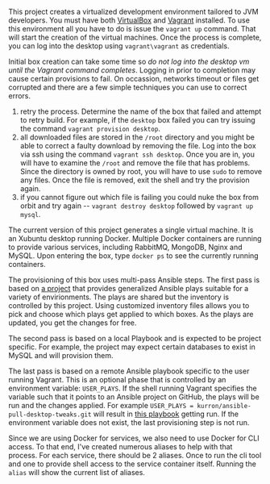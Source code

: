 This project creates a virtualized development environment tailored to JVM developers.  You must have both [VirtualBox](https://www.virtualbox.org/) and [Vagrant](https://www.vagrantup.com/) installed.  To use this environment all you have
 to do is issue the `vagrant up` command.  That will start the creation of the virtual machines.  Once the process is complete, you can log into the desktop
using `vagrant\vagrant` as credentials. 


Initial box creation can take some time so _do not log into the desktop vm until the Vagrant command completes_.  Logging in prior to completion may cause
certain provisions to fail.  On occassion, networks timeout or files get corrupted and there are a few simple techniques you can use to correct errors.

1. retry the process.  Determine the name of the box that failed and attempt to retry build.  For example, if the `desktop` box failed you can
   try issuing the command `vagrant provision desktop`.
2. all downloaded files are stored in the `/root` directory and you might be able to correct a faulty download by removing the file.  Log
   into the box via ssh using the command `vagrant ssh desktop`.  Once you are in, you will have to examine the `/root` and remove the file
   that has problems.  Since the directory is owned by root, you will have to use `sudo` to remove any files.  Once the file is removed,
   exit the shell and try the provision again.
3. if you cannot figure out which file is failing you could nuke the box from orbit and try again -- `vagrant destroy desktop` followed by
   `vagrant up mysql`.

The current version of this project generates a single virtual machine.  It is an Xubuntu desktop running Docker.  Multiple Docker containers are running to provide various services, including RabbitMQ, MongoDB, Nginx and MySQL.  Upon entering the box, type `docker ps` to see the currently running containers.

The provisioning of this box uses multi-pass Ansible steps.  The first pass is based on [a project](https://github.com/kurron/ansible-pull) that provides generalized Ansible plays suitable for a variety of envirionments.  The plays are shared but the inventory is controlled by this project.  Using customized inventory files allows you to pick and choose which plays get applied to which boxes.  As the plays are updated, you get the changes for free.

The second pass is based on a local Playbook and is expected to be project specific.  For example, the project may expect certain databases to exist in MySQL and will provision them.

The last pass is based on a remote Ansible playbook specific to the user running Vagrant.  This is an optional phase that is controlled by an environment variable: `USER_PLAYS`.  If the shell running Vagrant specifies the variable such that it points to an Ansible project on GitHub, the plays will be run and the changes applied.  For example `USER_PLAYS = kurron/ansible-pull-desktop-tweaks.git` will result in [this playbook](https://github.com/kurron/ansible-pull-desktop-tweaks) getting run.  If the environment variable does not exist, the last provisioning step is not run.

Since we are using Docker for services, we also need to use Docker for CLI access.  To that end, I've created numerous aliases to help with that process.  For each service, there should be 2 aliases.  Once to run the cli tool and one to provide shell access to the service container itself.  Running the `alias` will show the current list of aliases.

